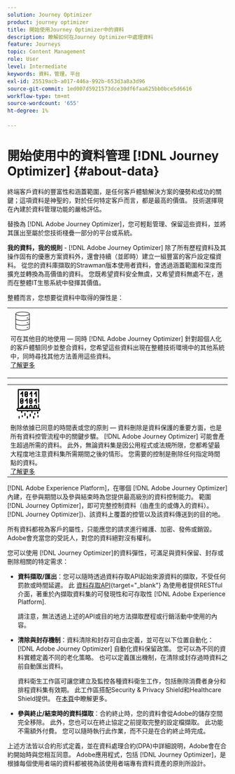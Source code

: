 ```yaml
---
solution: Journey Optimizer
product: journey optimizer
title: 開始使用Journey Optimizer中的資料
description: 瞭解如何在Journey Optimizer中處理資料
feature: Journeys
topic: Content Management
role: User
level: Intermediate
keywords: 資料，管理，平台
exl-id: 25519acb-a017-446a-992b-653d3a8a3d96
source-git-commit: 1ed007d5921573dce30df6faa625bb0bce5d6616
workflow-type: tm+mt
source-wordcount: '655'
ht-degree: 1%

---
```


# 開始使用中的資料管理 [!DNL Journey Optimizer] {#about-data}

終端客戶資料的豐富性和涵蓋範圍，是任何客戶體驗解決方案的優勢和成功的關鍵；這項資料是神聖的，對於任何特定客戶而言，都是最高的價值。 技術選擇現在內建於資料管理功能的嚴格評估。

替換為 [!DNL Adobe Journey Optimizer]，您可輕鬆管理、保留這些資料，並將其匯出至屬於您技術棧疊一部分的平台或系統。

**我的資料，我的規則** - [!DNL Adobe Journey Optimizer] 除了所有歷程資料及其操作固有的優惠方案資料外，還會持續（並即時）建立一組豐富的客戶設定檔資料。 從您的資料庫擷取的Strawman版本使用者資料，會透過涵蓋範圍和深度而擴充並轉換為高價值的資料。 您既希望資料安全無虞，又希望資料無處不在，進而在整體IT生態系統中發揮其價值。

整體而言，您想要從資料中取得的彈性是：


<table style="table-layout:fixed">
<tr style="border: 0;">
  <td>
    <div><img alt="目的地" src="assets/do-not-localize/dest.png" /> 
    <br>可在其他目的地使用 — 同時 [!DNL Adobe Journey Optimizer] 針對超個人化的客戶體驗同步並整合資料，您希望這些資料出現在整體技術環境中的其他系統中，同時尋找其他方法善用這些資料。
    <div>
     <a href="../start/ajo-integrations.md">了解更多</a></div>
    </div>
    <br>
  </td>
</tr>
</table>

<!--td>
    <div><img alt="retention" src="assets/do-not-localize/retention.png" />  
    <br>Retained for a stipulated duration – Industry or regional regulations (such as GDPR or CCPA) or internal data governance policies stipulate how long or how short a duration, data needs to be maintained or archived in Adobe Experience Platform Data Lake. <a href="../privacy/get-started-privacy.md">Learn more</a></div>
  </td>
</tr>
<tr style="border: 0;"-->
<table style="table-layout:fixed">
<tr style="border: 0;">
  <td>
    <div><img alt="原則" src="assets/do-not-localize/policy.png" /> 
    <br>刪除依據已同意的時間表或您的原則 — 資料刪除是資料保護的重要方面，也是所有資料控管流程中的關鍵步驟。 [!DNL Adobe Journey Optimizer] 可能會產生超過所需的資料。 此外，無論資料集是因公用程式或法規所限，您都希望最大程度地注意資料集所需期間之後的情形。 您需要的控制是刪除任何指定時間點的資料。 
    </div>
      <div>
     <a href="../privacy/data-hygiene.md">了解更多</a></div>
    </div>
  </td>
</tr>
</table>

[!DNL Adobe Experience Platform]，在哪個 [!DNL Adobe Journey Optimizer] 內建，在參與期間以及參與結束時為您提供最高級別的資料控制能力。 範圍 [!DNL Journey Optimizer]，即可完整控制資料（由產生的或傳入的資料）。 [!DNL Journey Optimizer])、該資料上覆蓋的控管以及該資料傳送到的目的地。

所有資料都視為客戶的屬性，只能應您的請求進行維護、加密、發佈或銷毀。 Adobe會充當您的受託人，對您的資料絕對沒有權利。

您可以使用 [!DNL Journey Optimizer]的資料彈性，可滿足與資料保留、封存或刪除相關的特定需求：

* **資料擷取/匯出**：您可以隨時透過資料存取API起始來源資料的擷取，不受任何罰款或時間延遲。 此 [資料存取API](https://experienceleague.adobe.com/docs/experience-platform/data-access/api.html){target="_blank"} 為使用者提供RESTful介面，著重於內擷取資料集的可發現性和可存取性 [!DNL Adobe Experience Platform]. <!--In the future (on roadmap), you can use file-based destinations to export and migrate log data from Adobe Journey Optimizer. -->

  請注意，無法透過上述的API或目的地方法擷取歷程或行銷活動中使用的內容。

<!--
* **Profile Service Data Retention**: For Behavioral and Time series data appended to any Profile, you may choose to use Journey Optimizer’s default setting of retaining this data for up to 91 days from the date of its addition to a Profile, or until an alternative time-period selected by the you. The time that Adobe keeps this data varies from contract to contract, and is outlined in an organization’s data retention policy.

  Learn more about Experience Event expirations in [Adobe Experience Platform documentation](https://experienceleague.adobe.com/docs/experience-platform/profile/event-expirations.html){target="_blank"}.
-->

* **清除與封存機制**：資料清除和封存可自由定義，並可在以下位置自動化： [!DNL Adobe Journey Optimizer] 自動化資料保留政策。 您可以為不同的資料實體定義不同的老化策略。 也可以定義匯出機制，在清除或封存過時資料之前自動匯出資料。

  資料衛生工作區可讓您建立及監控各種資料衛生工作，包括刪除消費者身分和排程資料集有效期。 此工作區搭配Security &amp; Privacy Shield和Healthcare Shield提供。 在[本頁](../privacy/data-hygiene.md)中瞭解更多。

<!--
* **Data Lake and Deletions**: Customer Data stored in the Data Lake can be retained by Journey Optimizer:
    
    * for 7 days to facilitate the onboarding of Customer Data into the Profile Services, after which it may be permanently deleted, or
    * until chosen to be deleted by you

-->

* **參與終止/結束時的資料擷取**：合約終止時，您的資料會從Adobe的儲存空間完全移除。 此外，您也可以在終止協定之前提取完整的設定檔擷取。 此功能不需額外付費。 您可以隨時執行此作業，而不只是在合約終止時完成。

上述方法皆以合約形式定義，並在資料處理合約(DPA)中詳細說明，Adobe會在合約開始時與您相互同意。 Adobe應用程式，包括 [!DNL Journey Optimizer]，是根據每個使用者端的資料都被視為該使用者端專有資料資產的原則所設計。
